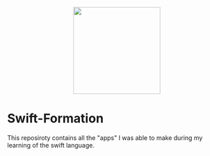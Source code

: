 <p align="center">
  <img width="200" height=200" src="https://cdn4.iconfinder.com/data/icons/logos-3/504/Swift-2-512.png">
</p>

# Swift-Formation
This reposiroty contains all the "apps" I was able to make during my learning of the swift language.
